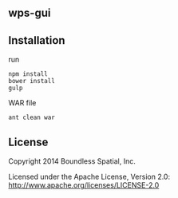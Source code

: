 ## wps-gui


## Installation

run

    npm install
    bower install
    gulp

WAR file

    ant clean war

## License

Copyright 2014 Boundless Spatial, Inc.

Licensed under the Apache License, Version 2.0: http://www.apache.org/licenses/LICENSE-2.0
